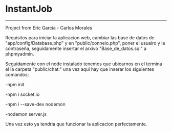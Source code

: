 # InstantJob
-----
Project from Eric Garcia - Carlos Morales

Requisitos para iniciar la aplicacion web, cambiar las base de datos de "app/config/Database.php" y en "public/conneio.php", poner el usuairo y la contraseña, seguidamente insertar el arxivo "Base_de_datos.sql" a phpmyadmin.

Seguidamente con el node instalado tenemos que ubicarnos en el termina el la carpeta "public/chat:" una vez aqui hay que inserar los siguientes comandos:

-npm init

-npm i socket.io

-npm i --save-dev nodemon

-nodemon server.js

Una vez esto ya tendria que funcionar la aplicacion perfectamente.